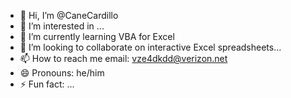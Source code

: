 - 👋 Hi, I’m @CaneCardillo
- 👀 I’m interested in ...
- 🌱 I’m currently learning VBA for Excel 
- 💞️ I’m looking to collaborate on interactive Excel spreadsheets...
- 📫 How to reach me email: vze4dkdd@verizon.net
- 😄 Pronouns: he/him
- ⚡ Fun fact: ...

<!---
CaneCardillo/CaneCardillo is a ✨ special ✨ repository because its `README.md` (this file) appears on your GitHub profile.
You can click the Preview link to take a look at your changes.
--->
